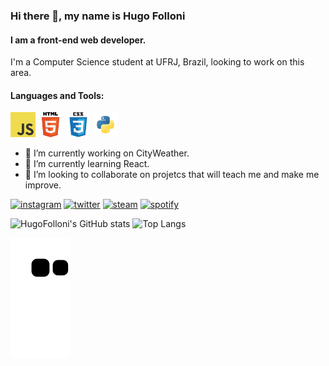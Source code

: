 ### Hi there 👋, my name is Hugo Folloni
#### I am a front-end web developer.
I'm a Computer Science student at UFRJ, Brazil, looking to work on this area.

#### Languages and Tools: 
<img src='https://raw.githubusercontent.com/github/explore/80688e429a7d4ef2fca1e82350fe8e3517d3494d/topics/javascript/javascript.png' alt='js' height='40'> <img src='https://raw.githubusercontent.com/github/explore/80688e429a7d4ef2fca1e82350fe8e3517d3494d/topics/HTML/HTML.png' alt='js' height='40'> <img src='https://raw.githubusercontent.com/github/explore/80688e429a7d4ef2fca1e82350fe8e3517d3494d/topics/css/css.png' alt='js' height='40'> <img src='https://raw.githubusercontent.com/github/explore/80688e429a7d4ef2fca1e82350fe8e3517d3494d/topics/python/python.png' alt='js' height='40'> 



- 🔭 I’m currently working on CityWeather.
- 🌱 I’m currently learning React.
- 👯 I’m looking to collaborate on projetcs that will teach me and make me improve.


[<img src='https://cdn.jsdelivr.net/npm/simple-icons@3.0.1/icons/instagram.svg' alt='instagram' height='40'>](https://instagram.com/hugofolloni)  [<img src='https://cdn.jsdelivr.net/npm/simple-icons@3.0.1/icons/twitter.svg' alt='twitter' height='40'>](https://twitter.com/hugofolloni)  [<img src='https://cdn.jsdelivr.net/npm/simple-icons@3.0.1/icons/steam.svg' alt='steam' height='40'>](steamcommunity.com/id/hueyzin)  [<img src='https://cdn.jsdelivr.net/npm/simple-icons@3.0.1/icons/spotify.svg' alt='spotify' height='40'>](https://open.spotify.com/user/222ysmwoafqvdw435hrwqqsdi?si=1286829d904947e6)  

![HugoFolloni's GitHub stats](https://github-readme-stats.vercel.app/api?username=hugofolloni&show_icons=true&theme=radical) ![Top Langs](https://github-readme-stats.vercel.app/api/top-langs/?username=hugofolloni&theme=radical)

![Snake animation](https://github.com/hugofolloni/hugofolloni/blob/output/github-contribution-grid-snake.svg)
